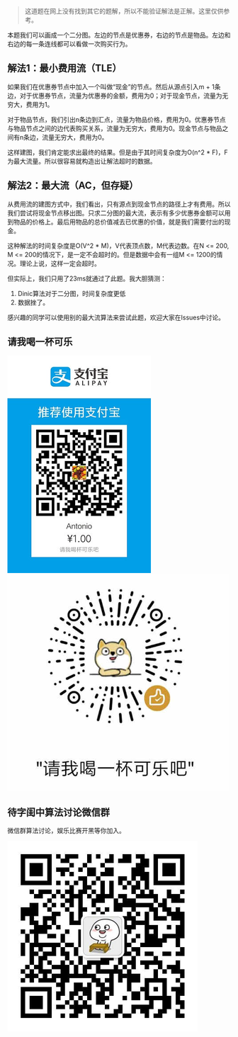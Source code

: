 > 这道题在网上没有找到其它的题解，所以不能验证解法是正解。这里仅供参考。

本题我们可以画成一个二分图。左边的节点是优惠券，右边的节点是物品。左边和右边的每一条连线都可以看做一次购买行为。

## 解法1：最小费用流（TLE）

如果我们在优惠券节点中加入一个叫做“现金”的节点。然后从源点引入m + 1条边，对于优惠券节点，流量为优惠券的金额，费用为0；对于现金节点，流量为无穷大，费用为1。

对于物品节点，我们引出n条边到汇点，流量为物品价格，费用为0。优惠券节点与物品节点之间的边代表购买关系，流量为无穷大，费用为0。现金节点与物品之间有n条边，流量无穷大，费用为0。

这样建图，我们肯定能求出最终的结果。但是由于其时间复杂度为O(n^2 * F)，F为最大流量。所以很容易就构造出让解法超时的数据。

## 解法2：最大流（AC，但存疑）

从费用流的建图方式中，我们看出，只有源点到现金节点的路径上才有费用。所以我们尝试将现金节点移出图。只求二分图的最大流，表示有多少优惠券金额可以用到物品的价格上。最后用物品的总价值减去已优惠的价值，就是我们需要付出的现金。

这种解法的时间复杂度是O(V^2 * M)，V代表顶点数，M代表边数。在N <= 200, M <= 200的情况下，是一定不会超时的。但是数据中会有一组M <= 1200的情况。理论上说，这样一定会超时。

但实际上，我们只用了23ms就通过了此题。我大胆猜测：

1. Dinic算法对于二分图，时间复杂度更低
2. 数据挫了。

感兴趣的同学可以使用别的最大流算法来尝试此题，欢迎大家在Issues中讨论。


## 请我喝一杯可乐

![](https://raw.githubusercontent.com/Inapt19/Resource/master/bonus_QR.jpg)
![](https://raw.githubusercontent.com/Inapt19/Resource/master/wechat_bonus_qr.jpg)

## 待字闺中算法讨论微信群

微信群算法讨论，娱乐比赛开黑等你加入。

![](https://raw.githubusercontent.com/Inapt19/Resource/master/wechat_QR.jpg)
